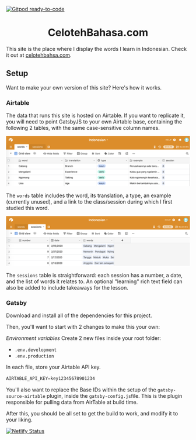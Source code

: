 [![Gitpod ready-to-code](https://img.shields.io/badge/Gitpod-ready--to--code-blue?logo=gitpod)](https://gitpod.io/#https://github.com/theoBLT/indonesian)

<h1 align="center">
 CelotehBahasa.com
</h1>

This site is the place where I display the words I learn in Indonesian. 
Check it out at [celotehbahsa.com](https://celotehbahsa.com). 

## Setup

Want to make your own version of this site? Here's how it works.

### Airtable
The data that runs this site is hosted on Airtable. If you want to replicate it, you will need to point GatsbyJS to your own Airtable base, containing the following 2 tables, with the same case-sensitive column names.

![Words table setup](https://github.com/theoBLT/indonesian/blob/master/README_images/words_table_setup.png)

The `words` table includes the word, its translation, a type, an example (currently unused), and a link to the class/session during which I first studied this word. 

![Sessions table setup](https://github.com/theoBLT/indonesian/blob/master/README_images/sessions_table_setup.png)

The `sessions` table is straightforward: each session has a number, a date, and the list of words it relates to. An optional "learning" rich text field can also be added to include takeaways for the lesson. 

### Gatsby
Download and install all of the dependencies for this project. 

Then, you'll want to start with 2 changes to make this your own: 

*Environment variables* 
Create 2 new files inside your root folder: 
* `.env.development`
* `.env.production`

In each file, store your Airtable API key.

``` javascript
AIRTABLE_API_KEY=key12345678901234
```

You'll also want to replace the Base IDs within the setup of the `gatsby-source-airtable` plugin, inside the `gatsby-config.js`file. This is the plugin responsible for pulling data from AirTable at build time. 

After this, you should be all set to get the build to work, and modify it to your liking. 


[![Netlify Status](https://api.netlify.com/api/v1/badges/c21155b7-2c84-45c3-8f48-aa305d45801e/deploy-status)](https://app.netlify.com/sites/lucid-curie-27eb3e/deploys)